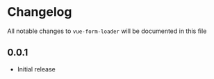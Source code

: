# Changelog

All notable changes to `vue-form-loader` will be documented in this file

## 0.0.1
- Initial release
